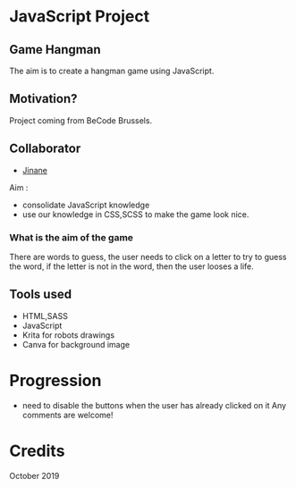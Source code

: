 # JavaScript Project
## Game Hangman
The aim is to create a hangman game using JavaScript.

## Motivation?
Project coming from BeCode Brussels.<br> 

## Collaborator
- [Jinane](https://github.com/Zjinane)


 Aim : 
- consolidate JavaScript knowledge
- use our knowledge in CSS,SCSS to make the game look nice.

### What is the aim of the game

There are words to guess, the user needs to click on a letter to try to guess the word, if the letter is not in the word, then the user looses a life.


## Tools used
- HTML,SASS
- JavaScript
- Krita for robots drawings
- Canva for background image

# Progression
- need to disable the buttons when the user has already clicked on it
Any comments are welcome!

# Credits 
October 2019 <br>